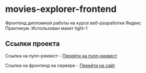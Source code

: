 # movies-explorer-frontend

Фронтенд дипломной работы на курсе веб-разработки Яндекс Практикум.
Использован макет light-1

## Ссылки проекта

Ссылка на пулл-реквест - [Перейти на пулл-реквест](https://github.com/golosnoy/movies-explorer-frontend/pull/2)

Ссылка на фронтенд на сервере - [Перейти на сайт](https://golosnoy.nomoredomainsrocks.ru)
